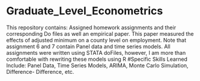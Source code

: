 # Graduate_Level_Econometrics
This repository contains: Assigned homework assignments and their corresponding Do files as well an empirical paper. This paper measured the effects of adjusted minimum on a county level on employment. Note that assignment 6 and 7 contain Panel data and time series models. All assignments were written using STATA doFiles, however, I am more than comfortable with rewriting these models using R
#Specific Skills Learned Include:
Panel Data, Time Series Models, ARIMA,  Monte Carlo Simulation, Difference- Difference, etc.
